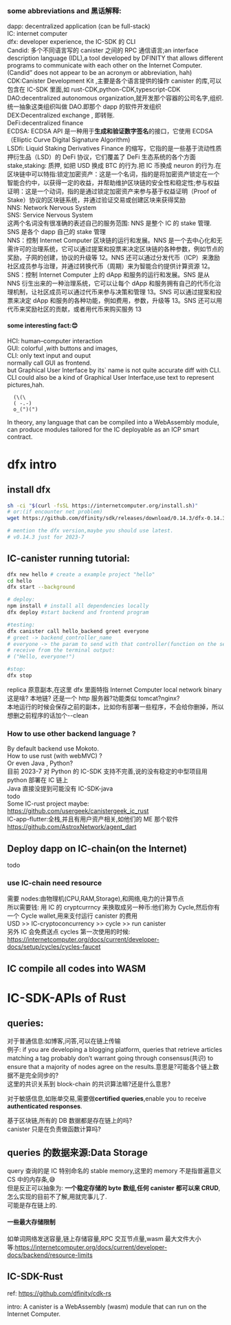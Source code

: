 ### some abbreviations and 黑话解释:

dapp: decentralized application (can be full-stack)  
IC: internet computer  
dfx: developer experience, the IC-SDK 的 CLI  
Candid: 多个不同语言写的 canister 之间的 RPC 通信语言;an interface description language (IDL),a tool developed by DFINITY that allows different programs to communicate with each other on the Internet Computer.(Candid” does not appear to be an acronym or abbreviation, hah)  
CDK:Canister Development Kit ,主要是各个语言提供的操作 canister 的库,可以包含在 IC-SDK 里面,如 rust-CDK,python-CDK,typescript-CDK  
DAO:decentralized autonomous organization,就开发那个容器的公司名字,组织.统一抽象这类组织叫做 DAO.即那个 dapp 的软件开发组织  
DEX:Decentralized exchange , 即转账.  
DeFi:decentralized finance  
ECDSA: ECDSA API 是一种用于**生成和验证数字签名**的接口，它使用 ECDSA（Elliptic Curve Digital Signature Algorithm)  
LSDfi: Liquid Staking Derivatives Finance 的缩写，它指的是一些基于流动性质押衍生品（LSD）的 DeFi 协议，它们覆盖了 DeFi 生态系统的各个方面  
stake,staking: 质押, 如把 USD 换成 BTC 的行为.把 IC 币换成 neuron 的行为.在区块链中可以特指:锁定加密资产：这是一个名词，指的是将加密资产锁定在一个智能合约中，以获得一定的收益，并帮助维护区块链的安全性和稳定性;参与权益证明：这是一个动词，指的是通过锁定加密资产来参与基于权益证明（Proof of Stake）协议的区块链系统，并通过验证交易或创建区块来获得奖励  
NNS: Network Nervous System  
SNS: Service Nervous System  
这两个名词没有很准确的表述自己的服务范围: NNS 是整个 IC 的 stake 管理. SNS 是各个 dapp 自己的 stake 管理  
NNS：控制 Internet Computer 区块链的运行和发展。NNS 是一个去中心化和无需许可的治理系统，它可以通过提案和投票来决定区块链的各种参数，例如节点的奖励，子网的创建，协议的升级等 12。NNS 还可以通过分发代币（ICP）来激励社区成员参与治理，并通过转换代币（周期）来为智能合约提供计算资源 12。  
SNS：控制 Internet Computer 上的 dApp 和服务的运行和发展。SNS 是从 NNS 衍生出来的一种治理系统，它可以让每个 dApp 和服务拥有自己的代币化治理机制，让社区成员可以通过代币来参与决策和管理 13。SNS 可以通过提案和投票来决定 dApp 和服务的各种功能，例如费用，参数，升级等 13。SNS 还可以用代币来奖励社区的贡献，或者用代币来购买服务 13

#### some interesting fact:😊

HCI: human–computer interaction  
GUI: colorful ,with buttons and images,  
CLI: only text input and ouput  
normally call GUI as frontend.  
but Graphical User Interface by its\` name is not quite accurate diff with CLI. CLI could also be a kind of Graphical User Interface,use text to represent pictures,hah.

```
  (\(\
  ( -.-)
  o_(")(")

```

In theory, any language that can be compiled into a WebAssembly module, can produce modules tailored for the IC deployable as an ICP smart contract.

# dfx intro

## install dfx

```sh
sh -ci "$(curl -fsSL https://internetcomputer.org/install.sh)"
# or:(if encounter net problem)
wget https://github.com/dfinity/sdk/releases/download/0.14.3/dfx-0.14.3-x86_64-linux.tar.gz

# mention the dfx version,maybe you should use latest.
# v0.14.3 just for 2023-7


```

## IC-canister running tutorial:

```sh
dfx new hello # create a example project "hello"
cd hello
dfx start --background

# deploy:
npm install # install all dependencies locally
dfx deploy #start backend and frontend program

#testing:
dfx canister call hello_backend greet everyone
# greet -> backend_controller_name
# everyone -> the param to send with that controller(function on the server)
# receive from the terminal output:
# ("Hello, everyone!")

#stop:
dfx stop
```

replica 原意副本,在这里 dfx 里面特指 Internet Computer local network binary  
这是啥? 本地链? 还是一个 http 服务器?功能类似 tomcat?nginx?  
本地运行的时候会保存之前的副本，比如你有部署一些程序，不会给你删掉，所以想删之前程序的话加个--clean

### How to use other backend language ?

By default backend use Mokoto.  
How to use rust (with webMVC) ?  
Or even Java , Python?  
目前 2023-7 对 Python 的 IC-SDK 支持不完善,说的没有稳定的中型项目用 python 部署在 IC 链上  
Java 直接没提到可能没有 IC-SDK-java  
todo  
Some IC-rust project maybe:
https://github.com/usergeek/canistergeek_ic_rust  
IC-app-flutter:全栈,并且有用户资产相关,如他们的 ME 那个软件  
https://github.com/AstroxNetwork/agent_dart

## Deploy dapp on IC-chain(on the Internet)

todo

### use IC-chain need resource

需要 nodes:由物理机(CPU,RAM,Storage),和网络,电力的计算节点  
所以需要钱: 用 IC 的 cryptcurrncy 来换取成另一种币:他们称为 Cycle,然后你有一个 Cycle wallet,用来支付运行 canister 的费用  
USD >> IC-cryptoconcurrency >> cycle >> run canister  
另外 IC 会免费送点 cycles 第一次使用的时候:  
https://internetcomputer.org/docs/current/developer-docs/setup/cycles/cycles-faucet

## IC compile all codes into WASM

# IC-SDK-APIs of Rust

## queries:

对于普通信息:如博客,问答,可以在链上传输  
例子:
if you are developing a blogging platform, queries that retrieve articles matching a tag probably don’t warrant going through consensus(共识) to ensure that a majority of nodes agree on the results.意思是?可能各个链上数据不是完全同步的?  
这里的共识关系到 block-chain 的共识算法嘛?还是什么意思?

对于敏感信息,如账单交易,需要做**certified queries**,enable you to receive **authenticated responses**.

基于区块链,所有的 DB 数据都是存在链上的吗?  
canister 只是在负责做函数计算吗?

## queries 的数据来源:Data Storage

query 查询的是 IC 特别命名的 stable memory,这里的 memory 不是指普遍意义 CS 中的内存条,😅  
但是反正可以抽象为:
**一个稳定存储的 byte 数组,任何 canister 都可以来 CRUD**,  
怎么实现的目前不了解,用就完事儿了.  
可能是存在链上的.

#### 一些最大存储限制

如单词网络发送容量,链上存储容量,RPC 交互节点量,wasm 最大文件大小等:https://internetcomputer.org/docs/current/developer-docs/backend/resource-limits

## IC-SDK-Rust

ref: https://github.com/dfinity/cdk-rs

intro:
A canister is a WebAssembly (wasm) module that can run on the Internet Computer.
